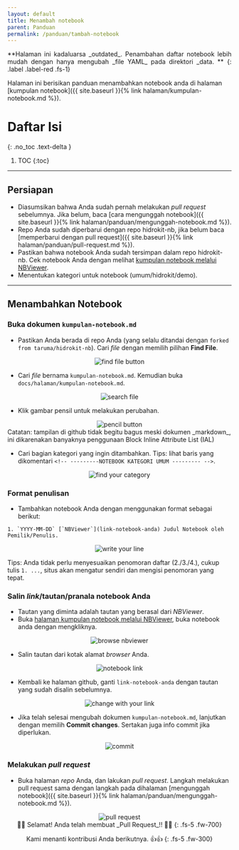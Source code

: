 ```yaml
---
layout: default
title: Menambah notebook
parent: Panduan
permalink: /panduan/tambah-notebook
---
```


<div align="justify" markdown="1">
**Halaman ini kadaluarsa _outdated_. Penambahan daftar notebook lebih mudah dengan hanya mengubah _file YAML_ pada direktori _data. **
{: .label .label-red .fs-1}
</div>

Halaman ini berisikan panduan menambahkan notebook anda di halaman [kumpulan notebook]({{ site.baseurl }}{% link halaman/kumpulan-notebook.md %}).

# Daftar Isi
{: .no_toc .text-delta }

1. TOC
{:toc}

---
## Persiapan

- Diasumsikan bahwa Anda sudah pernah melakukan _pull request_ sebelumnya. Jika belum, baca [cara mengunggah notebook]({{ site.baseurl }}{% link halaman/panduan/mengunggah-notebook.md %}).
- Repo Anda sudah diperbarui dengan repo hidrokit-nb, jika belum baca [memperbarui dengan pull request]({{ site.baseurl }}{% link halaman/panduan/pull-request.md %}).
- Pastikan bahwa notebook Anda sudah tersimpan dalam repo hidrokit-nb. Cek notebook Anda dengan melihat [kumpulan notebook melalui NBViewer](https://nbviewer.jupyter.org/github/taruma/hidrokit-nb/tree/master/notebook/).
- Menentukan kategori untuk notebook (umum/hidrokit/demo).

---
## Menambahkan Notebook

### Buka dokumen `kumpulan-notebook.md`

- Pastikan Anda berada di repo Anda (yang selalu ditandai dengan `forked from taruma/hidrokit-nb`). Cari _file_ dengan memilih pilihan **Find File**.

<div align="center">
    <img src="{{ site.baseurl }}/assets/images/panduan/tambah_00.png" alt="find file button"><br>
</div>

- Cari _file_ bernama `kumpulan-notebook.md`. Kemudian buka `docs/halaman/kumpulan-notebook.md`.

<div align="center">
    <img src="{{ site.baseurl }}/assets/images/panduan/tambah_01.png" alt="search file"><br>
</div>

- Klik gambar pensil untuk melakukan perubahan.

<div align="center">
    <img src="{{ site.baseurl }}/assets/images/panduan/tambah_02.png" alt="pencil button"><br>
</div>
Catatan: tampilan di github tidak begitu bagus meski dokumen _markdown_, ini dikarenakan banyaknya penggunaan Block Inline Attribute List (IAL)

- Cari bagian kategori yang ingin ditambahkan. Tips: lihat baris yang dikomentari `<!-- ---------NOTEBOOK KATEGORI UMUM --------- -->`. 

<div align="center">
    <img src="{{ site.baseurl }}/assets/images/panduan/tambah_03.png" alt="find your category"><br>
</div>

### Format penulisan

- Tambahkan notebook Anda dengan menggunakan format sebagai berikut:

```
1. `YYYY-MM-DD` [`NBViewer`](link-notebook-anda) Judul Notebook oleh Pemilik/Penulis.
```
<div align="center">
    <img src="{{ site.baseurl }}/assets/images/panduan/tambah_06.png" alt="write your line"><br>
</div>

Tips: Anda tidak perlu menyesuaikan penomoran daftar (2./3./4.), cukup tulis `1. ...`, situs akan mengatur sendiri dan mengisi penomoran yang tepat.

### Salin _link_/tautan/pranala notebook Anda

- Tautan yang diminta adalah tautan yang berasal dari *NBViewer*.
- Buka [halaman kumpulan notebook melalui NBViewer](https://nbviewer.jupyter.org/github/taruma/hidrokit-nb/tree/master/notebook/), buka notebook anda dengan mengkliknya.

<div align="center">
    <img src="{{ site.baseurl }}/assets/images/panduan/tambah_04.png" alt="browse nbviewer"><br>
</div>

- Salin tautan dari kotak alamat _browser_ Anda.

<div align="center">
    <img src="{{ site.baseurl }}/assets/images/panduan/tambah_05.png" alt="notebook link"><br>
</div>

- Kembali ke halaman github, ganti `link-notebook-anda` dengan tautan yang sudah disalin sebelumnya.

<div align="center">
    <img src="{{ site.baseurl }}/assets/images/panduan/tambah_07.png" alt="change with your link"><br>
</div>

- Jika telah selesai mengubah dokumen `kumpulan-notebook.md`, lanjutkan dengan memilih **Commit changes**. Sertakan juga info commit jika diperlukan.

<div align="center">
    <img src="{{ site.baseurl }}/assets/images/panduan/tambah_08.png" alt="commit"><br>
</div>

### Melakukan _pull request_

- Buka halaman _repo_ Anda, dan lakukan _pull request_. Langkah melakukan pull request sama dengan langkah pada dihalaman [mengunggah notebook]({{ site.baseurl }}{% link halaman/panduan/mengunggah-notebook.md %}).

<div align="center">
    <img src="{{ site.baseurl }}/assets/images/panduan/tambah_09.png" alt="pull request"><br>
</div>

<div align="center" markdown="1">
🎉🎊 Selamat! Anda telah membuat _Pull Request_!! 🎊🎉
{: .fs-5 .fw-700}

Kami menanti kontribusi Anda berikutnya. 👍👍 
{: .fs-5 .fw-300}
</div>

